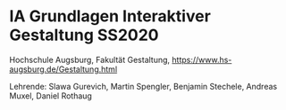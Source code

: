 # IA Grundlagen Interaktiver Gestaltung SS2020
Hochschule Augsburg, Fakultät Gestaltung, https://www.hs-augsburg.de/Gestaltung.html

Lehrende: Slawa Gurevich, Martin Spengler, Benjamin Stechele, Andreas Muxel, Daniel Rothaug

